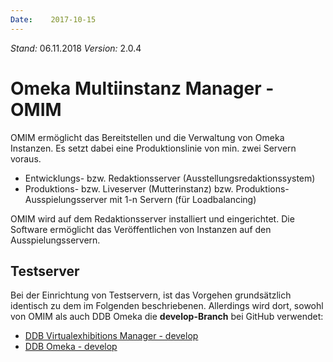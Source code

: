 ```yaml
---
Date:    2017-10-15
---
```


*Stand:* 06.11.2018
*Version:* 2.0.4

Omeka Multiinstanz Manager - OMIM
=================================

OMIM ermöglicht das Bereitstellen und die Verwaltung von Omeka Instanzen.
Es setzt dabei eine Produktionslinie von min. zwei Servern voraus.

- Entwicklungs- bzw. Redaktionsserver (Ausstellungsredaktionssystem)
- Produktions- bzw. Liveserver (Mutterinstanz) bzw. Produktions-Ausspielungsserver mit 1-n Servern (für Loadbalancing)

OMIM wird auf dem Redaktionsserver installiert und eingerichtet.
Die Software ermöglicht das Veröffentlichen von Instanzen auf den Ausspielungsservern.

## Testserver

Bei der Einrichtung von Testservern, ist das Vorgehen grundsätzlich identisch zu dem im Folgenden beschriebenen. Allerdings wird dort, sowohl von OMIM als auch DDB Omeka die __develop-Branch__ bei GitHub verwendet:

- [DDB Virtualexhibitions Manager - develop](https://github.com/Deutsche-Digitale-Bibliothek/ddb-virtualexhibitions-manager/tree/develop)
- [DDB Omeka - develop](https://github.com/Deutsche-Digitale-Bibliothek/ddb-virtualexhibitions/tree/develop)